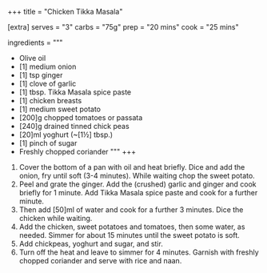 +++
title = "Chicken Tikka Masala"

[extra]
serves = "3"
carbs = "75g"
prep = "20 mins"
cook = "25 mins"

ingredients = """
- Olive oil
- [1] medium onion
- [1] tsp ginger
- [1] clove of garlic
- [1] tbsp. Tikka Masala spice paste
- [1] chicken breasts
- [1] medium sweet potato
- [200]g chopped tomatoes or passata
- [240]g drained tinned chick peas
- [20]ml yoghurt (~[1½] tbsp.)
- [1] pinch of sugar
- Freshly chopped coriander
"""
+++

1. Cover the bottom of a pan with oil and heat briefly. Dice and add the onion, fry until soft (3-4 minutes). While waiting chop the sweet potato.
1. Peel and grate the ginger. Add the (crushed) garlic and ginger and cook briefly for 1 minute. Add Tikka Masala spice paste and cook for a further minute.
1. Then add [50]ml of water and cook for a further 3 minutes. Dice the chicken while waiting.
1. Add the chicken, sweet potatoes and tomatoes, then some water, as needed. Simmer for about 15 minutes until the sweet potato is soft.
1. Add chickpeas, yoghurt and sugar, and stir.
1. Turn off the heat and leave to simmer for 4 minutes. Garnish with freshly chopped coriander and serve with rice and naan.